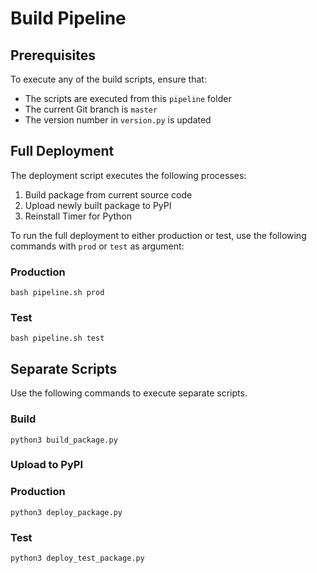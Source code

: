 # Build Pipeline
## Prerequisites
To execute any of the build scripts, ensure that:

* The scripts are executed from this `pipeline` folder
* The current Git branch is `master`
* The version number in `version.py` is updated

## Full Deployment
The deployment script executes the following processes:

1. Build package from current source code
2. Upload newly built package to PyPI
3. Reinstall Timer for Python

To run the full deployment to either production or test, use the following commands with `prod` or `test` as argument:

### Production
```shell
bash pipeline.sh prod
```

### Test
```shell
bash pipeline.sh test
```

## Separate Scripts
Use the following commands to execute separate scripts.

### Build
```shell
python3 build_package.py
```

### Upload to PyPI
### Production
```shell
python3 deploy_package.py
```

### Test
```shell
python3 deploy_test_package.py
```
